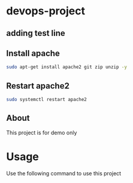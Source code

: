 # devops-project

## adding test line
## Install apache
```bash
sudo apt-get install apache2 git zip unzip -y
```

## Restart apache2
```bash
sudo systemctl restart apache2
```
## About
This project is for demo only
# Usage
Use the following command to use this project
